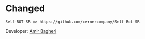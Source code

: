 


# Changed
```
Self-BOT-SR => https://github.com/cernercompany/Self-Bot-SR
 ```

Developer:
[Amir Bagheri](https://github.com/KhodeAmir)


